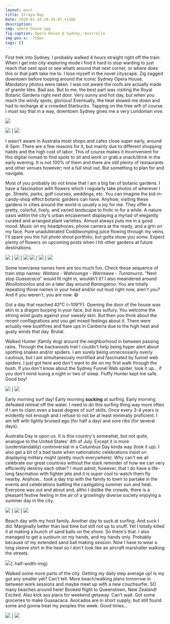 ```yaml
---
layout: post
title: Straya Day
Date: 2020-01-28 20:34:47 +1100
description:
img: opera-house.jpg
fig-caption: Opera House @ Sydney, Australia
img-pos-x: -750px
tags: []
---
```

First trek into Sydney. I probably walked 4 hours straight right off the train. When I get into city-exploring mode I find it hard to stop wanting to just reach that next spot or see whats around that next corner, or where does this or that path take me to. I lose myself in the novel cityscape. Zig zagged downtown before looping around the iconic Sydney Opera House. Mandatory photos were taken. I was not aware the roofs are actually made of granite tiles. Bad ass. But to me, the best part was visiting the Royal Botanic Gardens right next door. Very sunny and hot day, but when you reach the windy spots, glorious! Eventually, the heat slowed me down and had to recharge at a crowded Starbucks. Tapping on the free wifi of course. I must say that in a way, downtown Sydney gives me a very Londonian vive.

![]({{site.baseimgurl}}/sydney-pano.jpg)

![]({{site.baseimgurl}}/sydney-downtown.jpg) | ![]({{site.baseimgurl}}/opera-house-zoom.jpg)

I wasn't aware in Australia most shops and cafes close super early, around 4-5pm. There are a few reasons for it, but mainly due to different shopping habits and the high cost of labor. This of course makes it inconvenient for this digital nomad to find spots to sit and work or grab a snack/drink in the early evening. It is not 100% of them and there are still plenty of restaurants and other venues however; not a full shut out. But something to plan for and navigate.

Most of you probably do not know that I am a big fan of botanic gardens. I have a fascination with flowers which I regularly take photos of wherever I go. Streets, parks, golf courses, weddings, etc. You can imagine the kid-in-candy-shop effect botanic gardens can have. Anyhow, visiting these gardens in cities around the world is usually a joy for me. They offer a pretty, colorful, lively, and varied landscape to frolic in for a while. A nature oasis within the city's urban encasement displaying a myriad of elegantly curated and arranged plant varieties. Almost always puts me in a good mood. Music on my headphones, phone camera at the ready, and a grin on my face. Pure unadulterated Coddiwompling juice flowing through my veins. I'll spare you the full photo shoot portfolio, but gotta show you some. Expect plenty of flowers on upcoming posts when I hit other gardens at future destinations.

![]({{site.baseimgurl}}/sydney-flower-1.jpg) | ![]({{site.baseimgurl}}/sydney-flower-2.jpg) | ![]({{site.baseimgurl}}/sydney-flower-3.jpg)
![]({{site.baseimgurl}}/sydney-flower-4.jpg) | ![]({{site.baseimgurl}}/sydney-flower-5.jpg) | ![]({{site.baseimgurl}}/sydney-flower-6.jpg)

Some town/area names here are too much fun. Check these sequence of train stop names: _Waitara - Wahroonga - Warrawee - Turramurra_. "Next stop _Guasacaca_" would fit right in, wouldn't it? I also meandered around _Woollomooloo_ and on a later day around _Barangaroo_. You are totally repeating those names in your head and/or out loud right now, aren't you? And if you weren't, you are now. 😆

Got a day that reached 43&deg;C (~109&deg;F). Opening the door of the house was akin to a dragon burping in your face, but less sulfury. You welcome the strong wind gusts against your sweaty skin. But then you think about the recent conflagrations and you get mixed feelings about it. There were actually new bushfires and flare ups in Canberra due to the high heat and gusty winds that day. Brutal.

Walked Hunter (family dog) around the neighborhood in between passing rains. Through the backwoods trail I couldn't help being hyper alert about spotting snakes and/or spiders. I am surely being unnecessarily overly cautious, but I am simultaneously mortified and fascinated by funnel web spiders. I just got here and don't want to die on my first walk through the bush. If you don't know about the Sydney Funnel Web spider, look it up... if you don't mind losing a night or two of sleep. Fluffy Hunter kept me safe. Good boy!

![]({{site.baseimgurl}}/hunter1.jpg) | ![]({{site.baseimgurl}}/hunter2.jpg)

Early morning surf day! Early morning **sucking** at surfing. Early morning defeated retreat off the water. I need to do this surfing thing way more often if I am to claim even a basal degree of surf skills. Once every 3-4 years is evidently not enough and I refuse to not be at least minimally proficient. I am left with lightly bruised ego (for half a day) and sore ribs (for several days).

Australia Day is upon us. It is this country's somewhat, but not quite, analogue to the United States' 4th of July. Except it is more (understandably) controversial in a Columbus Day kinda way (look it up). I also get a bit of a bad taste when nationalistic celebrations insist on displaying military might (pretty much everywhere). Why can't we all celebrate our great countries without the stark reminder of how we can very efficiently destroy each other? I must admit, however, that I do have a life-long fascination with fighter jets and it is super cool to watch them fly nearby. Anyhow... took a day trip with the family to town to partake in the events and celebrations battling the castigating summer sun and heat. Everyone was out and about and, altho I dislike the crowds, there is a pleasant festive feeling in the air of a growlingly diverse society enjoying a summer day in the city.

![]({{site.baseimgurl}}/australia-day.jpg) | ![]({{site.baseimgurl}}/sydney-water-park.jpg) | ![]({{site.baseimgurl}}/sydney-harbour.jpg)

Beach day with my host family. Another day to suck at surfing. And suck I did. Marginally better than last time but still not up to snuff. Yet I totally killed it at making a bunch of sand balls on the shore. So there's that. I also managed to get a sunburn on my hands, and my hands only. Probably because of my extended sand ball making session. Now I have to wear a long sleeve shirt in the heat so I don't look like an aircraft marshaller walking the streets.

![]({{site.baseimgurl}}/hand-sunburn.jpg){:.half-width-img}

Walked some more parts of the city. Getting my daily step average up! Is my gut any smaller yet? Can't tell. More beach/walking plans tomorrow in between work sessions and maybe meet up with a new couchsurfer. SO many beaches around here! Booked flight to Queenstown, New Zealand! Excited. Also kick ass plans for weekend getaway. Can't wait. Got some groceries to make Guasacaca. Avocados are in short supply, but still found some and gonna treat my peoples this week. Good times...

![]({{site.baseimgurl}}/barangaroo.jpg) | ![]({{site.baseimgurl}}/crush-car.jpg)
